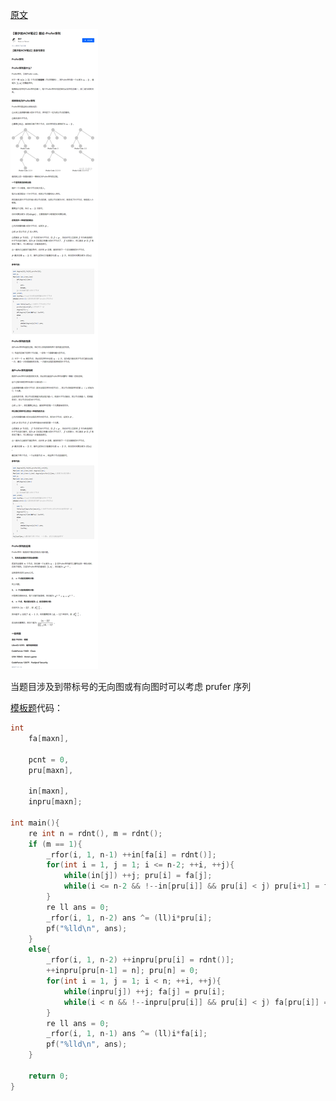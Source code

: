 [原文](https://zhuanlan.zhihu.com/p/344779506)

![prufer序列](prufer序列.png)

当题目涉及到带标号的无向图或有向图时可以考虑 $\text{prufer}$ 序列

[模板题](https://www.luogu.com.cn/problem/P6086)代码：

```cpp
int 
	fa[maxn],
	
	pcnt = 0,
	pru[maxn],
	
	in[maxn],	
	inpru[maxn];

int main(){
	re int n = rdnt(), m = rdnt();
	if (m == 1){
		_rfor(i, 1, n-1) ++in[fa[i] = rdnt()];
		for(int i = 1, j = 1; i <= n-2; ++i, ++j){
            while(in[j]) ++j; pru[i] = fa[j];
            while(i <= n-2 && !--in[pru[i]] && pru[i] < j) pru[i+1] = fa[pru[i]], ++i;
        }
		re ll ans = 0;
		_rfor(i, 1, n-2) ans ^= (ll)i*pru[i];
		pf("%lld\n", ans);
	}
	else{
		_rfor(i, 1, n-2) ++inpru[pru[i] = rdnt()];
		++inpru[pru[n-1] = n]; pru[n] = 0;
		for(int i = 1, j = 1; i < n; ++i, ++j){
            while(inpru[j]) ++j; fa[j] = pru[i];
            while(i < n && !--inpru[pru[i]] && pru[i] < j) fa[pru[i]] = pru[i+1], ++i;
        }
		re ll ans = 0;
		_rfor(i, 1, n-1) ans ^= (ll)i*fa[i];
		pf("%lld\n", ans);
	}
	
	return 0;
}